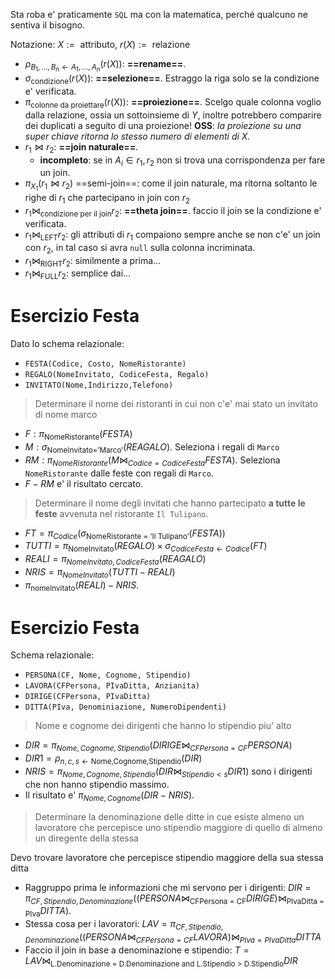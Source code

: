 Sta roba e' praticamente `SQL` ma con la matematica, perché qualcuno ne sentiva il bisogno.

Notazione: $X := \text { attributo}$, $r(X) := \text{ relazione}$

* $\rho_{B_{1}, ..., B_{n} \gets A_{1}, ..., A_{n}}(r(X))$: **==rename==**. 
* $\sigma_{\text{condizione}}(r(X))$: **==selezione==**. Estraggo la riga solo se la condizione e' verificata.
* $\pi_{\text{colonne da proiettare}}$(r(X)): **==proiezione==**. Scelgo quale colonna voglio dalla relazione, ossia un sottoinsieme di $Y$, inoltre potrebbero comparire dei duplicati a seguito di una proiezione! **OSS**: *la proiezione su una super chiave ritorna lo stesso numero di elementi di $X$.*
* $r_{1}\bowtie r_2$: **==join naturale==**. 
	* **incompleto**: se in $A_{i}\in r_{1}, r_2$ non si trova una corrispondenza per fare un join.
* $\pi_{X_1}(r_{1} \bowtie r_{2})$ ==semi-join==: come il join naturale, ma ritorna soltanto le righe di $r_1$ che partecipano in join con $r_2$
* $r_{1} \bowtie_{\text{condizione per il join}} r_{2}$: **==theta join==**. faccio il join se la condizione e' verificata.
* $r_{1} \bowtie_{\text{LEFT}} r_2$: gli attributi di $r_1$ compaiono sempre anche se non c'e' un join con $r_2$, in tal caso si avra `null` sulla colonna incriminata.
* $r_{1} \bowtie_{\text{RIGHT}} r_2$: similmente a prima...
* $r_{1} \bowtie_{\text{FULL}} r_2$: semplice dai...

# Esercizio Festa
Dato lo schema relazionale:
* `FESTA(Codice, Costo, NomeRistorante)`
* `REGALO(NomeInvitato, CodiceFesta, Regalo)`
* `INVITATO(Nome,Indirizzo,Telefono)`

> Determinare il nome dei ristoranti in cui non c'e' mai stato un invitato di nome marco

* $F: \pi_{\text{NomeRistorante}}(FESTA)$
* $M: \sigma _{\text{NomeInvitato='Marco'}}(REAGALO)$. Seleziona i regali di `Marco`
* $RM : \pi_{NomeRistorante}(M \bowtie_{Codice=CodiceFesta} FESTA)$. Seleziona `NomeRistorante` dalle feste con regali di `Marco`.
* $F-RM$ e' il risultato cercato.

> Determinare il nome degli invitati che hanno partecipato **a tutte le feste** avvenuta nel ristorante `Il Tulipano`.

* $FT = \pi_{Codice}(\sigma_{\text{NomeRistorante = 'Il Tulipano'}}(FESTA))$
* $TUTTI = \pi _{\text{NomeInvitato}}(REGALO) \times \sigma_{CodiceFesta \gets Codice}(FT)$
* $REALI = \pi_{NomeInvitato,CodiceFesta}(REAGALO)$
* $NRIS = \pi_{NomeInvitato}(TUTTI - REALI)$
* $\pi_{\text{nomeInvitato}}(REALI) - NRIS$.

# Esercizio Festa
Schema relazionale:
* `PERSONA(CF, Nome, Cognome, Stipendio)`
* `LAVORA(CFPersona, PIvaDitta, Anzianita)`
* `DIRIGE(CFPersona, PIvaDitta)`
* `DITTA(PIva, Denominiazione, NumeroDipendenti)`

> Nome e cognome dei dirigenti che hanno lo stipendio piu' alto

* $DIR =  \pi_{Nome,Cognome,Stipendio}(DIRIGE \bowtie_{CFPersona = CF} PERSONA)$
* $DIR1 = \rho_{n,c,s \gets \text{Nome,Cognome,Stipendio}}(DIR)$
* $NRIS = \pi _{Nome,Cognome,Stipendio}(DIR \bowtie_{Stipendio < s} DIR1)$ sono i dirigenti che non hanno stipendio massimo.
* Il risultato e' $\pi_{Nome,Cognome}(DIR- NRIS)$.

> Determinare la denominazione delle ditte in cue esiste almeno un lavoratore che percepisce uno stipendio maggiore di quello di almeno un diregente della stessa

Devo trovare lavoratore che percepisce stipendio maggiore della sua stessa ditta

* Raggruppo prima le informazioni che mi servono per i dirigenti: $DIR = \pi_{CF, Stipendio, Denominazione}((PERSONA \bowtie_{\text{CFPersona = CF}} DIRIGE) \bowtie_{\text{PIvaDitta = PIva}} DITTA)$.
* Stessa cosa per i lavoratori: $LAV = \pi_{CF, Stipendio, Denominazione}((PERSONA \bowtie_{CFPersona=CF} LAVORA) \bowtie _{PIva=PIvaDitta} DITTA$
* Faccio il join in base a denominazione e stipendio: $T = LAV \bowtie_{\text{L.Denominazione = D.Denominazione and L.Stipendio > D.Stipendio}} DIR$
